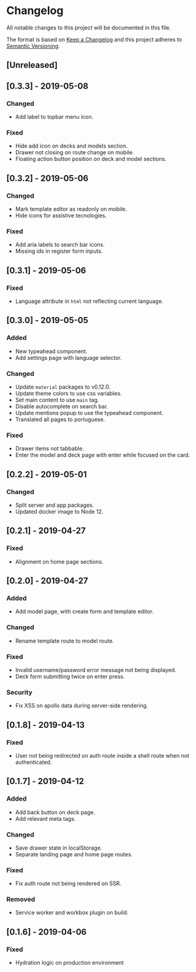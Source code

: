 # Changelog
All notable changes to this project will be documented in this file.

The format is based on [Keep a Changelog](http://keepachangelog.com/en/1.0.0/)
and this project adheres to [Semantic Versioning](http://semver.org/spec/v2.0.0.html).

## [Unreleased]

## [0.3.3] - 2019-05-08
### Changed
- Add label to topbar menu icon.

### Fixed
- Hide add icon on decks and models section.
- Drawer not closing on route change on mobile.
- Floating action button position on deck and model sections.

## [0.3.2] - 2019-05-06
### Changed
- Mark template editor as readonly on mobile.
- Hide icons for assistive tecnologies.

### Fixed
- Add aria labels to search bar icons.
- Missing ids in register form inputs.

## [0.3.1] - 2019-05-06
### Fixed
- Language attribute in `html` not reflecting current language.

## [0.3.0] - 2019-05-05
### Added
- New typeahead component.
- Add settings page with language selector.

### Changed
- Update `material` packages to v0.12.0.
- Update theme colors to use css variables.
- Set main content to use `main` tag.
- Disable autocomplete on search bar.
- Update mentions popup to use the typeahead component.
- Translated all pages to portuguese.

### Fixed
- Drawer items not tabbable.
- Enter the model and deck page with enter while focused on the card.

## [0.2.2] - 2019-05-01
### Changed
- Split server and app packages.
- Updated docker image to Node 12.

## [0.2.1] - 2019-04-27
### Fixed
- Alignment on home page sections.

## [0.2.0] - 2019-04-27
### Added
- Add model page, with create form and template editor.

### Changed
- Rename template route to model route.

### Fixed
- Invalid username/password error message not being displayed.
- Deck form submitting twice on enter press.

### Security
- Fix XSS on apollo data during server-side rendering.

## [0.1.8] - 2019-04-13
### Fixed
- User not being redirected on auth route inside a shell route when not authenticated.

## [0.1.7] - 2019-04-12
### Added
- Add back button on deck page.
- Add relevant meta tags.

### Changed
- Save drawer state in localStorage.
- Separate landing page and home page routes.

### Fixed
- Fix auth route not being rendered on SSR.

### Removed
- Service worker and workbox plugin on build.

## [0.1.6] - 2019-04-06
### Fixed
- Hydration logic on production environment
